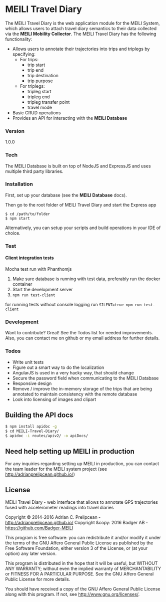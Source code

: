 # MEILI Travel Diary

The MEILI Travel Diary is the web application module for the MEILI System, which allows users to attach travel diary semantics to their data collected via the **MEILI Mobility Collector**. The MEILI Travel Diary has the following functionality:
- Allows users to annotate their trajectories into trips and triplegs by specifying:
    - For trips:
        - trip start
        - trip end
        - trip destination
        - trip purpose
    - For triplegs: 
        - tripleg start
        - tripleg end 
        - tripleg transfer point
        - travel mode
- Basic CRUD operations 
- Provides an API for interacting with the **MEILI Database**

### Version
1.0.0

### Tech

The MEILI Database is built on top of NodeJS and ExpressJS and uses multiple third party libraries.

### Installation

First, set up your database (see the **MEILI Database** docs).

Then go to the root folder of MEILI Travel Diary and start the Express app

```
$ cd /path/to/folder
$ npm start
```

Alternatively, you can setup your scripts and build operations in your IDE of choice.

### Test
#### Client integration tests
Mocha test run with Phanthomjs

1. Make sure database is running with test data, preferably run the docker container
2. Start the development server
3. `npm run test-client` 

for running tests without console logging run `SILENT=true npm run test-client`

### Development

Want to contribute? Great! See the Todos list for needed improvements. Also, you can contact me on github or my email address for further details. 
 
### Todos

 - Write unit tests
 - Figure out a smart way to do the localization 
 - AngularJS is used in a very hacky way, that should change  
 - Secure the password field when communicating to the MEILI Database 
 - Responsive design
 - Remove / improve the in-memory storage of the trips that are being annotated to maintain consistency with the remote database
 - Look into licensing of images and clipart 

## Building the API docs 

```sh
$ npm install apidoc -g
$ cd MEILI-Travel-Diary/
$ apidoc -i routes/apiv2/ -o apiDocs/
```


Need help setting up MEILI in production
----
For any inquiries regarding setting up MEILI in production, you can contact the team leader for the MEILI system project (see http://adrianprelipcean.github.io/)

License
----

MEILI Travel Diary - web interface that allows to annotate GPS trajectories
 fused with accelerometer readings into travel diaries

Copyright &copy; 2014-2016 Adrian C. Prelipcean - http://adrianprelipcean.github.io/ 
Copyright &copy: 2016 Badger AB - https://github.com/Badger-MEILI

 This program is free software: you can redistribute it and/or modify
 it under the terms of the GNU Affero General Public License as
 published by the Free Software Foundation, either version 3 of the
 License, or (at your option) any later version.

 This program is distributed in the hope that it will be useful,
 but WITHOUT ANY WARRANTY; without even the implied warranty of
 MERCHANTABILITY or FITNESS FOR A PARTICULAR PURPOSE.  See the
 GNU Affero General Public License for more details.

 You should have received a copy of the GNU Affero General Public License
 along with this program.  If not, see <http://www.gnu.org/licenses/>.

